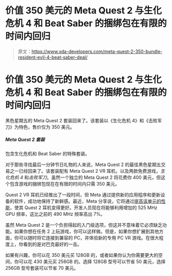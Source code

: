 # 价值 350 美元的 Meta Quest 2 与生化危机 4 和 Beat Saber 的捆绑包在有限的时间内回归

> 原文：<https://www.xda-developers.com/meta-quest-2-350-bundle-resident-evil-4-beat-saber-deal/>

# 价值 350 美元的 Meta Quest 2 与生化危机 4 和 Beat Saber 的捆绑包在有限的时间内回归

黑色星期五的 Meta Quest 2 套装回来了。该套装以《生化危机 4》和《击败军刀》为特色，售价仅为 350 美元。

##### Meta Quest 2 套装

包含生化危机和 Beat Saber 的特殊套装。

对于那些寻找最后一分钟节日礼物的人来说，Meta Quest 2 的最佳黑色星期五交易之一已经回来了。该套装配有 Meta Quest 2 VR 耳机，以及两款免费游戏，*生化危机 4* 和*击败军刀*。虽然一个独立的 Meta Quest 2 将花费你 400 美元，但这个包含游戏的捆绑包现在在有限的时间内只需 350 美元。

Quest 2 VR 耳机已经推出了一段时间，但 Meta 通过提供新的应用程序和更新设备的软件，成功地保持了新鲜感。最近，Meta 分享说，它将通过[提高该单元的性能](https://www.xda-developers.com/meta-quest-2-gpu-boost-2022/)，使其 Quest 2 耳机变得更好。开发人员现在将能够利用增加的 525 MHz GPU 频率，这比之前的 490 MHz 频率高出 7%。

虽然 Meta Quest 2 是一个负担得起的入门级选项，但这并不意味着它必须缺乏功能。如果你想在任务 2 上玩游戏，你可以这样做。但是，如果你想扩展到其他方面，你可以随时将它连接到兼容的 PC，并体验新的专用 PC VR 游戏。在很大程度上，你看到的是对巴克最好的一击。

如果有兴趣，你可以花 350 美元买 128GB 的，或者如果你认为你需要更大的空间，你可以花 430 美元买 256GB 的。选择 128GB 型号可以节省 50 美元，选择 256GB 型号套装可以节省 70 美元。